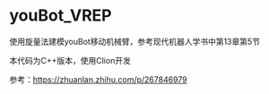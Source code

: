 # youBot_VREP

使用旋量法建模youBot移动机械臂，参考现代机器人学书中第13章第5节

本代码为C++版本，使用Clion开发

参考：https://zhuanlan.zhihu.com/p/267846979
